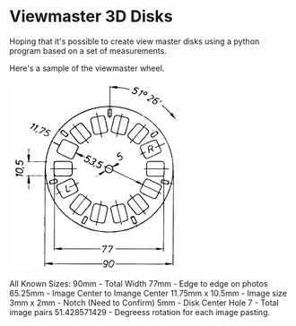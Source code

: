 # Viewmaster 3D Disks
Hoping that it's possible to create view master disks using a python program based on a set of measurements. 

Here's a sample of the viewmaster wheel.

![viewmaster disk](View-Master-DinNorm.jpg)

All Known Sizes:
90mm              - Total Width
77mm              - Edge to edge on photos
65.25mm           - Image Center to Imange Center
11.75mm x 10.5mm  - Image size
3mm x 2mm         - Notch (Need to Confirm)
5mm               - Disk Center Hole
7                 - Total image pairs
51.428571429      - Degreess rotation for each image pasting.
